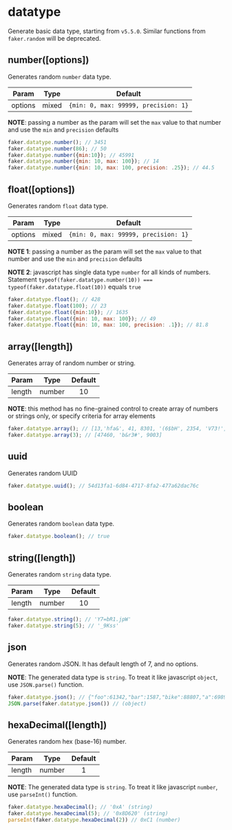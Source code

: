 # datatype <Badge text="5.5.0+" type="tip" vertical="middle"/>

Generate basic data type, starting from `v5.5.0`. Similar functions from `faker.random` will be deprecated.

## number([options])

Generates random `number` data type.


| Param   | Type  |               Default                |
| ------- | ----- | :----------------------------------: |
| options | mixed | `{min: 0, max: 99999, precision: 1}` |

**NOTE**: passing a number as the param will set the `max` value to that number and use the `min` and `precision` defaults


```js
faker.datatype.number(); // 3451
faker.datatype.number(86); // 50
faker.datatype.number({min:10}); // 45991
faker.datatype.number({min: 10, max: 100}); // 14
faker.datatype.number({min: 10, max: 100, precision: .25}); // 44.5
```

## float([options])

Generates random `float` data type.


| Param   | Type  |               Default                |
| ------- | ----- | :----------------------------------: |
| options | mixed | `{min: 0, max: 99999, precision: 1}` |

**NOTE 1**: passing a number as the param will set the `max` value to that number and use the `min` and `precision` defaults

**NOTE 2**: javascript has single data type `number` for all kinds of numbers. Statement `typeof(faker.datatype.number(10)) === typeof(faker.datatype.float(10))` equals `true`



```js
faker.datatype.float(); // 428
faker.datatype.float(100); // 23
faker.datatype.float({min:10}); // 1635
faker.datatype.float({min: 10, max: 100}); // 49
faker.datatype.float({min: 10, max: 100, precision: .1}); // 81.8
```

## array([length])

Generates array of random number or string.


| Param | Type  |      Default      |
| ----- | ----- | :---------------: |
| length | number | 10 |

**NOTE**: this method has no fine-grained control to create array of numbers or strings only, or specify criteria for array elements


```js
faker.datatype.array(); // [13,'hfa&', 41, 8301, '(6$bH', 2354, 'V73!', 'm*he?', 11911, 'gbdX#']
faker.datatype.array(3); // [47460, 'b&r3#', 9003]
```

## uuid

Generates random UUID

```js
faker.datatype.uuid(); // 54d13fa1-6d84-4717-8fa2-477a62dac76c
```

## boolean

Generates random `boolean` data type.

```js
faker.datatype.boolean(); // true
```

## string([length])

Generates random `string` data type.


| Param | Type  |      Default      |
| ----- | ----- | :---------------: |
| length | number | 10 |


```js
faker.datatype.string(); // 'Y7=bR1.jpW'
faker.datatype.string(5); // '_9Kss'
```

## json

Generates random JSON. It has default length of 7, and no options.


**NOTE**: The generated data type is `string`. To treat it like javascript `object`, use `JSON.parse()` function.


```js
faker.datatype.json(); // {"foo":61342,"bar":1587,"bike":88807,"a":69894,"b":"A?+(5w)E/Z","name":"U@Y`>Ygls}","prop":35014} (string)
JSON.parse(faker.datatype.json()) // (object)
```

## hexaDecimal([length])

Generates random hex (base-16) number.


| Param | Type  |      Default      |
| ----- | ----- | :---------------: |
| length | number | 1 |
**NOTE**: The generated data type is `string`. To treat it like javascript `number`, use `parseInt()` function.


```js
faker.datatype.hexaDecimal(); // '0xA' (string)
faker.datatype.hexaDecimal(5); // '0x8D620' (string)
parseInt(faker.datatype.hexaDecimal(2)) // 0xC1 (number)
```